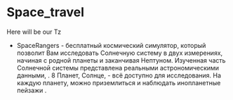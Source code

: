 # Space_travel
Here will be our Tz
- SpaceRangers - бесплатный космический симулятор, который позволит Вам исследовать Солнечную систему в двух измерениях, начиная с родной планеты и заканчивая Нептуном. Изученная часть Солнечной системы представлена реальными астрономическими данными, . 8 Планет, Солнце,  - всё доступно для исследования. На каждую планету,  можно приземлиться и наблюдать инопланетные пейзажи . 
